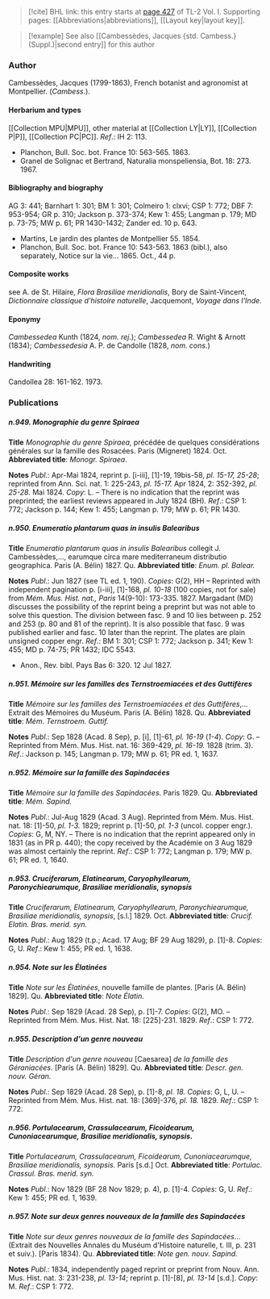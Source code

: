 > [!cite] BHL link: this entry starts at [page 427](https://www.biodiversitylibrary.org/item/103414#page/475/mode/1up) of TL-2 Vol. I.
> Supporting pages: [[Abbreviations|abbreviations]], [[Layout key|layout key]].

> [!example] See also [[Cambessèdes, Jacques {std. Cambess.} (Suppl.)|second entry]] for this author

### Author

Cambessèdes, Jacques (1799-1863), French botanist and agronomist at Montpellier. (*Cambess.*).

#### Herbarium and types

[[Collection MPU|MPU]], other material at [[Collection LY|LY]], [[Collection P|P]], [[Collection PC|PC]].
*Ref*.: IH 2: 113.
- Planchon, Bull. Soc. bot. France 10: 563-565. 1863.
- Granel de Solignac et Bertrand, Naturalia monspeliensia, Bot. 18: 273. 1967.

#### Bibliography and biography

AG 3: 441; Barnhart 1: 301; BM 1: 301; Colmeiro 1: clxvi; CSP 1: 772; DBF 7: 953-954; GR p. 310; Jackson p. 373-374; Kew 1: 455; Langman p. 179; MD p. 73-75; MW p. 61; PR 1430-1432; Zander ed. 10 p. 643.
- Martins, Le jardin des plantes de Montpellier 55. 1854.
- Planchon, Bull. Soc. bot. France 10: 543-563. 1863 (bibl.), also separately, Notice sur la vie... 1865. Oct., 44 p.

#### Composite works

see A. de St. Hilaire, *Flora Brasiliae meridionalis*, Bory de Saint-Vincent, *Dictionnaire classique d'histoire naturelle*, Jacquemont, *Voyage dans l'Inde*.

#### Eponymy

*Cambessedea* Kunth (1824, *nom. rej.*); *Cambessedea* R. Wight & Arnott (1834); *Cambessedesia* A. P. de Candolle (1828, *nom. cons.*)

#### Handwriting

Candollea 28: 161-162. 1973.

### Publications

##### n.949. Monographie du genre Spiraea

**Title**
*Monographie du genre Spiraea*, précédée de quelques considérations générales sur la famille des Rosacées. Paris (Migneret) 1824. Oct.
**Abbreviated title**: *Monogr. Spiraea*.

**Notes**
*Publ*.: Apr-Mai 1824, reprint p. \[i-iii\], \[1\]-19, 19bis-58, *pl. 15-17, 25-28*; reprinted from Ann. Sci. nat. 1: 225-243, *pl. 15-17.* Apr 1824, 2: 352-392, *pl. 25-28.* Mai 1824. *Copy*: L. – There is no indication that the reprint was preprinted; the earliest reviews appeared in July 1824 (BH).
*Ref*.: CSP 1: 772; Jackson p. 144; Kew 1: 455; Langman p. 179; MW p. 61; PR 1430.

##### n.950. Enumeratio plantarum quas in insulis Balearibus

**Title**
*Enumeratio plantarum quas in insulis Balearibus* collegit J. Cambessèdes,..., earumque circa mare mediterraneum distributio geographica. Paris (A. Bélin) 1827. Qu.
**Abbreviated title**: *Enum. pl. Balear.*

**Notes**
*Publ*.: Jun 1827 (see TL ed. 1, 190). *Copies*: G(2), HH – Reprinted with independent pagination p. \[i-iii\], \[1\]-168, *pl. 10-18* (100 copies, not for sale) from *Mém. Mus. Hist. nat., Paris* 14(9-10): 173-335. 1827. Margadant (MD) discusses the possibility of the reprint being a preprint but was not able to solve this question. The division between fasc. 9 and 10 lies between p. 252 and 253 (p. 80 and 81 of the reprint). It is also possible that fasc. 9 was published earlier and fasc. 10 later than the reprint. The plates are plain unsigned copper engr.
*Ref*.: BM 1: 301; CSP 1: 772; Jackson p. 341; Kew 1: 455; MD p. 74-75; PR 1432; IDC 5543.
- Anon., Rev. bibl. Pays Bas 6: 320. 12 Jul 1827.

##### n.951. Mémoire sur les familles des Ternstroemiacées et des Guttifères

**Title**
*Mémoire sur les familles des Ternstroemiacées et des Guttifères*,... Extrait des Mémoires du Muséum. Paris (A. Bélin) 1828. Qu.
**Abbreviated title**: *Mém. Ternstroem. Guttif.*

**Notes**
*Publ*.: Sep 1828 (Acad. 8 Sep), p. \[i\], \[1\]-61, *pl. 16-19* (*1-4*). *Copy*: G. – Reprinted from Mém. Mus. Hist. nat. 16: 369-429, *pl. 16-19.* 1828 (trim. 3).
*Ref*.: Jackson p. 145; Langman p. 179; MW p. 61; PR ed. 1, 1637.

##### n.952. Mémoire sur la famille des Sapindacées

**Title**
*Mémoire sur la famille des Sapindacées*. Paris 1829. Qu.
**Abbreviated title**: *Mém. Sapind.*

**Notes**
*Publ*.: Jul-Aug 1829 (Acad. 3 Aug). Reprinted from Mém. Mus. Hist. nat. 18: \[1\]-50, *pl. 1-3.* 1829; reprint p. \[1\]-50, *pl. 1-3* (uncol. copper engr.). *Copies*: G, M, NY. – There is no indication that the reprint appeared only in 1831 (as in PR p. 440); the copy received by the Académie on 3 Aug 1829 was almost certainly the reprint.
*Ref*.: CSP 1: 772; Langman p. 179; MW p. 61; PR ed. 1, 1640.

##### n.953. Cruciferarum, Elatinearum, Caryophyllearum, Paronychiearumque, Brasiliae meridionalis, synopsis

**Title**
*Cruciferarum, Elatinearum, Caryophyllearum, Paronychiearumque, Brasiliae meridionalis, synopsis*, \[s.l.\] 1829. Oct.
**Abbreviated title**: *Crucif. Elatin. Bras. merid. syn.*

**Notes**
*Publ*.: Aug 1829 (t.p.; Acad. 17 Aug; BF 29 Aug 1829), p. \[1\]-8. *Copies*: G, U.
*Ref*.: Kew 1: 455; PR ed. 1, 1638.

##### n.954. Note sur les Élatinées

**Title**
*Note sur les Élatinées*, nouvelle famille de plantes. \[Paris (A. Bélin) 1829\]. Qu.
**Abbreviated title**: *Note Élatin.*

**Notes**
*Publ*.: Sep 1829 (Acad. 28 Sep), p. \[1\]-7. *Copies*: G(2), MO. – Reprinted from Mém. Mus. Hist. Nat. 18: \[225\]-231. 1829.
*Ref*.: CSP 1: 772.

##### n.955. Description d'un genre nouveau

**Title**
*Description d'un genre nouveau* \[Caesarea\] *de la famille des Géraniacées*. \[Paris (A. Bélin) 1829\]. Qu.
**Abbreviated title**: *Descr. gen. nouv. Géran.*

**Notes**
*Publ*.: Sep 1829 (Acad. 28 Sep), p. \[1\]-8, *pl. 18. Copies*: G, L, U. – Reprinted from Mém. Mus. Hist. nat. 18: \[369\]-376, *pl. 18.* 1829.
*Ref*.: CSP 1: 772.

##### n.956. Portulacearum, Crassulacearum, Ficoidearum, Cunoniacearumque, Brasiliae meridionalis, synopsis.

**Title**
*Portulacearum, Crassulacearum, Ficoidearum, Cunoniacearumque, Brasiliae meridionalis, synopsis.* Paris \[s.d.\] Oct.
**Abbreviated title**: *Portulac. Crassul. Bras. merid. syn.*

**Notes**
*Publ*.: Nov 1829 (BF 28 Nov 1829; p. 4), p. \[1\]-4. *Copies*: G, U.
*Ref*.: Kew 1: 455; PR ed. 1, 1639.

##### n.957. Note sur deux genres nouveaux de la famille des Sapindacées

**Title**
*Note sur deux genres nouveaux de la famille des Sapindacées*... (Extrait des Nouvelles Annales du Muséum d'Histoire naturelle, t. III, p. 231 et suiv.). \[Paris 1834). Qu.
**Abbreviated title**: *Note gen. nouv. Sapind.*

**Notes**
*Publ*.: 1834, independently paged reprint or preprint from Nouv. Ann. Mus. Hist. nat. 3: 231-238, *pl. 13-14*; reprint p. \[1\]-\[8\], *pl. 13-14* \[s.d.\]. *Copy*: M.
*Ref*.: CSP 1: 772.

